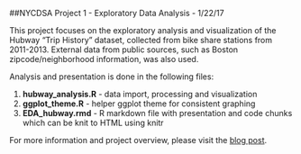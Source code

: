 ##NYCDSA Project 1 - Exploratory Data Analysis - 1/22/17

This project focuses on the exploratory analysis and visualization of the Hubway “Trip History” dataset, collected from bike share stations from 2011-2013. External data from public sources, such as Boston zipcode/neighborhood information, was also used.

Analysis and presentation is done in the following files:
1) **hubway_analysis.R** - data import, processing and visualization
2) **ggplot_theme.R** - helper ggplot theme for consistent graphing
3) **EDA_hubway.rmd** - R markdown file with presentation and code chunks which can be knit to HTML using knitr

For more information and project overview, please visit the [blog post](http://blog.nycdatascience.com/student-works/r-visualization/hubway-bike-share-ridership-patterns/).

